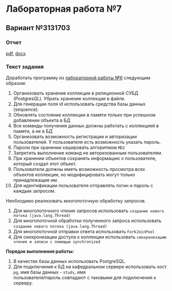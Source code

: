 # Лабораторная работа №7

## Вариант №3131703

### Отчет
[pdf](./reports/report.pdf), [docx](./reports/report.docx)

### Текст задания

Доработать программу из [лабораторной работы №6](../lab6) следующим образом:
1. Организовать хранение коллекции в реляционной СУБД (PostgresQL). Убрать хранение коллекции в файле. 
2. Для генерации поля id использовать средства базы данных (sequence). 
3. Обновлять состояние коллекции в памяти только при успешном добавлении объекта в БД 
4. Все команды получения данных должны работать с коллекцией в памяти, а не в БД 
5. Организовать возможность регистрации и авторизации пользователей. У пользователя есть возможность указать пароль. 
6. Пароли при хранении хэшировать алгоритмом `MD2`
7. Запретить выполнение команд не авторизованным пользователям. 
8. При хранении объектов сохранять информацию о пользователе, который создал этот объект. 
9. Пользователи должны иметь возможность просмотра всех объектов коллекции, но модифицировать могут только принадлежащие им. 
10. Для идентификации пользователя отправлять логин и пароль с каждым запросом.

Необходимо реализовать многопоточную обработку запросов.
1. Для многопоточного чтения запросов использовать `создание нового потока (java.lang.Thread)`
2. Для многопоточной обработки полученного запроса использовать `создание нового потока (java.lang.Thread)`
3. Для многопоточной отправки ответа использовать `ForkJoinPool`
4. Для синхронизации доступа к коллекции использовать `синхронизацию чтения и записи с помощью synchronized`

**Порядок выполнения работы:**
1. В качестве базы данных использовать PostgreSQL.
2. Для подключения к БД на кафедральном сервере использовать хост `pg`, имя базы данных - `studs`, имя  
пользователя/пароль совпадают с таковыми для подключения к серверу.